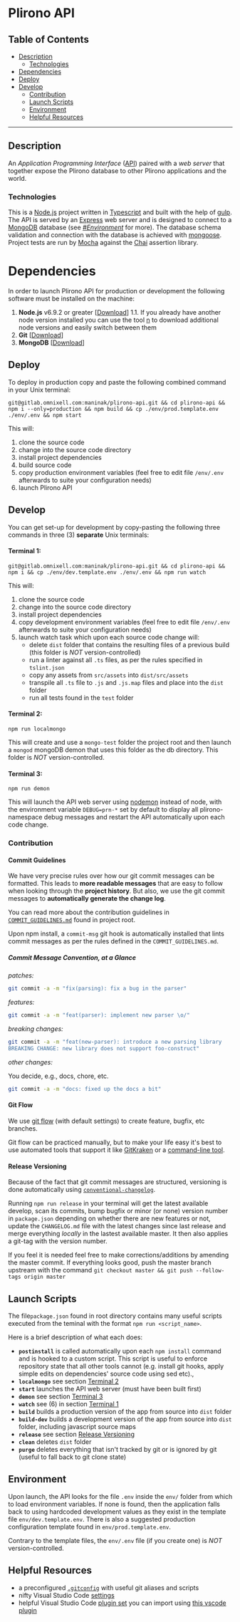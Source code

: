 # Plirono API

## Table of Contents
- [Description](#description)
    - [Technologies](#technologies)
- [Dependencies](#dependencies)
- [Deploy](#deploy)
- [Develop](#develop)
    - [Contribution](#contribution)
    - [Launch Scripts](#launch-scripts)
    - [Environment](#environment)
    - [Helpful Resources](#helpful-resources)

----------

## Description

An *Application Programming Interface* ([API](https://en.wikipedia.org/wiki/Application_programming_interface)) paired with a *web server* that together expose the Plirono database to other Plirono applications and the world.

### Technologies

This is a [Node.js](https://nodejs.org/) project written in [Typescript](http://www.typescriptlang.org/) and built with the help of [gulp](http://gulpjs.com/). The API is served by an [Express](http://expressjs.com/) web server and is designed to connect to a [MongoDB](https://www.mongodb.com/) database (see [_#Environment_](#environment) for more). The database schema validation and connection with the database is achieved with [mongoose](http://mongoosejs.com/). Project tests are run by [Mocha](https://mochajs.org/) against the [Chai](http://chaijs.com/) assertion library.

# Dependencies

In order to launch Plirono API for production or development the following software must be installed on the machine:

1. **Node.js** v6.9.2 or greater [[Download](https://nodejs.org/en/download/)]
	1.1. If you already have another node version installed you can use the tool [n](https://www.npmjs.com/package/n) to download additional node versions and easily switch between them
2. **Git** [[Download](https://git-scm.com/download)]
3. **MongoDB** [[Download](https://www.mongodb.com/download-center?jmp=nav)]

## Deploy

To deploy in production copy and paste the following combined command in your Unix terminal:

`git@gitlab.omnixell.com:maninak/plirono-api.git && cd plirono-api && npm i --only=production && npm build && cp ./env/prod.template.env ./env/.env && npm start`

This will:
1. clone the source code
2. change into the source code directory
3. install project dependencies
4. build source code
5. copy production environment variables (feel free to edit file `/env/.env` afterwards to suite your configuration needs)
6.  launch Plirono API

## Develop

You can get set-up for development by copy-pasting the following three commands in three (3) **separate** Unix terminals:

#### Terminal 1:

`git@gitlab.omnixell.com:maninak/plirono-api.git && cd plirono-api && npm i && cp ./env/dev.template.env ./env/.env && npm run watch`

This will:
1. clone the source code
2. change into the source code directory
3. install project dependencies
4. copy development environment variables (feel free to edit file `/env/.env` afterwards to suite your configuration needs)
6.  launch watch task which upon each source code change will:
    * delete `dist` folder that contains the resulting files of a previous build (this folder is *NOT* version-controlled)
    * run a linter against all `.ts` files, as per the rules specified in `tslint.json`
    * copy any assets from `src/assets` into `dist/src/assets`
    * transpile all `.ts` file to `.js` and `.js.map` files and place into the `dist` folder
    * run all tests found in the `test` folder

#### Terminal  2: 

`npm run localmongo`

This will create and use a `mongo-test` folder the project root and then launch a `mongod` mongoDB demon that uses this folder as the db directory. This folder is *NOT* version-controlled.

#### Terminal 3:

`npm run demon`

This will launch the API web server using [nodemon](https://nodemon.io/) instead of node, with the environment variable `DEBUG=prn-*` set by default to display all plirono-namespace debug messages and restart the API automatically upon each code change.

### Contribution

#### Commit Guidelines

We have very precise rules over how our git commit messages can be formatted.  This leads to **more readable messages** that are easy to follow when looking through the **project history**.  But also, we use the git commit messages to **automatically generate the change log**.

You can read more about the contribution guidelines in [`COMMIT_GUIDELINES.md`](http://gitlab.omnixell.com/maninak/plirono-api/blob/master/COMMIT_GUIDELINES.md) found in project root.

Upon npm install, a `commit-msg` git hook is automatically installed that lints commit messages as per the rules defined in the `COMMIT_GUIDELINES.md`.

##### Commit Message Convention, at a Glance

_patches:_

```sh
git commit -a -m "fix(parsing): fix a bug in the parser"
```

_features:_

```sh
git commit -a -m "feat(parser): implement new parser \o/"
```

_breaking changes:_

```sh
git commit -a -m "feat(new-parser): introduce a new parsing library
BREAKING CHANGE: new library does not support foo-construct"
```

_other changes:_

You decide, e.g., docs, chore, etc.

```sh
git commit -a -m "docs: fixed up the docs a bit"
```

#### Git Flow

We use [git flow](https://www.atlassian.com/git/tutorials/comparing-workflows/gitflow-workflow) (with default settings) to create feature, bugfix, etc branches.

Git flow can be practiced manually, but to make your life easy it's best to use automated tools that support it like [GitKraken](https://www.gitkraken.com/) or a [command-line tool](https://github.com/nvie/gitflow/wiki/Installation).

#### Release Versioning

Because of the fact that git commit messages are structured, versioning is done automatically using [`conventional-changelog`](https://github.com/conventional-changelog/conventional-changelog). 

Running `npm run release` in your terminal will get the latest available develop, scan its commits, bump bugfix or minor (or none) version number in `package.json` depending on whether there are new features or not, update the `CHANGELOG.md` file with the latest changes since last release and merge everything *locally* in the lastest available master. It then also applies a git-tag with the version number.

If you feel it is needed feel free to make corrections/additions by amending the master commit. If everything looks good, push the master branch upstream with the command
`git checkout master && git push --follow-tags origin master`

## Launch Scripts
The file`package.json` found in root directory contains many useful scripts executed from the teminal with the format `npm run <script_name>`.

Here is a brief description of what each does:

* **`postinstall`** is called automatically upon each `npm install` command and is hooked to a custom script. This script is useful to enforce repository state that all other tools cannot (e.g. install git hooks, apply simple edits on dependencies' source code using sed etc).,
* **`localmongo`** see section [Terminal 2](#terminal-2)
* **`start`** launches the API web server (must have been built first)
* **`demon`** see section [Terminal 3](#terminal-3)
* **`watch`** see (6) in section [Terminal 1](#terminal-1)
* **`build`** builds a production version of the app from source into `dist` folder
* **`build-dev`** builds a development version of the app from source into `dist` folder, including javascript source maps
* **`release`** see section [Release Versioning](#release-versioning)
* **`clean`** deletes `dist` folder
* **`purge`** deletes everything that isn't tracked by git or is ignored by git (useful to fall back to git clone state)

## Environment

Upon launch, the API looks for the file `.env` inside the `env/` folder from which to load environment variables. If none is found, then the application falls back to using hardcoded development values as they exist in the template file `env/dev.template.env`. There is also a suggested production configuration template found in `env/prod.template.env`.

Contrary to the template files, the `env/.env` file (if you create one) is *NOT* version-controlled.

## Helpful Resources

* a preconfigured [`.gitconfig`](https://gist.github.com/maninak/ef1c6d1ec312fa0e3a716688fbc62e59) with useful git aliases and scripts
* nifty Visual Studio Code [settings](https://gist.github.com/maninak/e494d759caa9f04b9bb0d253e8fcf35e)
* helpful Visual Studio Code [plugin set](https://gist.github.com/maninak/3d01c9639a1f1271698f1ef6c4743e73) you can import using [this vscode plugin](https://marketplace.visualstudio.com/items?itemName=Shan.code-settings-sync)
